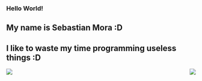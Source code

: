 ### Hello World!
## My name is Sebastian Mora :D
## I like to waste my time programming useless things :D
<a href="https://github.com/Bastian110">
  <img align="left" src="https://github-readme-stats.vercel.app/api?username=Bastian110&count_private=true&show_icons=true&theme=chartreuse-dark" />
</a>

<a href="https://github.com/Bastian110">
  <img align="right" src="https://github-readme-stats.vercel.app/api/top-langs/?username=Bastian1110&layout=compact&theme=chartreuse-dark&langs_count=8" />
</a>
